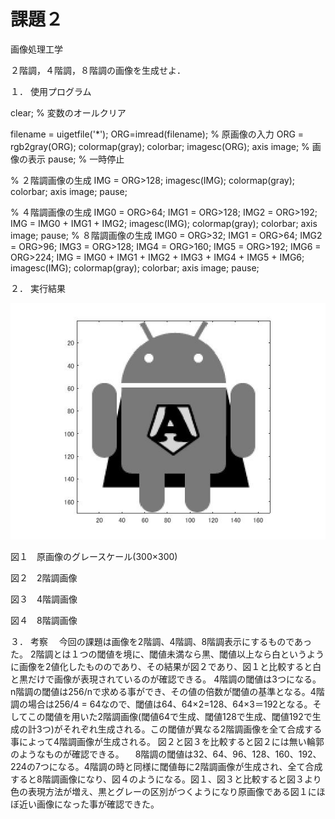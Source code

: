 # 課題２
画像処理工学

２階調，４階調，８階調の画像を生成せよ．

１．	使用プログラム

clear; % 変数のオールクリア 
 
 filename = uigetfile('*');
 ORG=imread(filename); % 原画像の入力 
 ORG = rgb2gray(ORG); colormap(gray); colorbar; 
 imagesc(ORG); axis image; % 画像の表示 
 pause; % 一時停止 
 
 
 % ２階調画像の生成 
 IMG = ORG>128; 
 imagesc(IMG); colormap(gray); colorbar;  axis image; 
 pause; 
 
 
 % ４階調画像の生成 
 IMG0 = ORG>64; 
 IMG1 = ORG>128; 
 IMG2 = ORG>192; 
 IMG = IMG0 + IMG1 + IMG2; 
 imagesc(IMG); colormap(gray); colorbar;  axis image; 
 pause;
  % ８階調画像の生成
IMG0 = ORG>32;
IMG1 = ORG>64;
IMG2 = ORG>96;
IMG3 = ORG>128;
IMG4 = ORG>160;
IMG5 = ORG>192;
IMG6 = ORG>224;
IMG = IMG0 + IMG1 + IMG2 + IMG3 + IMG4 + IMG5 + IMG6;
imagesc(IMG); colormap(gray); colorbar; axis image;
pause;


２．	実行結果

 ![原画像](https://github.com/enazii0312/image/blob/master/and2-1.jpg)
 
図１　原画像のグレースケール(300×300)


 
図２　2階調画像

 
図３　4階調画像

 
図４　8階調画像

３．	考察
　今回の課題は画像を2階調、4階調、8階調表示にするものであった。
2階調とは１つの閾値を境に、閾値未満なら黒、閾値以上なら白というように画像を2値化したもののであり、その結果が図２であり、図１と比較すると白と黒だけで画像が表現されているのが確認できる。
4階調の閾値は3つになる。n階調の閾値は256/nで求める事ができ、その値の倍数が閾値の基準となる。4階調の場合は256/4 = 64なので、閾値は64、64×2=128、64×3＝192となる。そしてこの閾値を用いた2階調画像(閾値64で生成、閾値128で生成、閾値192で生成の計3つ)がそれぞれ生成される。この閾値が異なる2階調画像を全て合成する事によって4階調画像が生成される。
図２と図３を比較すると図２には無い輪郭のようなものが確認できる。
　8階調の閾値は32、64、96、128、160、192、224の7つになる。4階調の時と同様に閾値毎に2階調画像が生成され、全て合成すると8階調画像になり、図４のようになる。図１、図３と比較すると図３より色の表現方法が増え、黒とグレーの区別がつくようになり原画像である図１にほぼ近い画像になった事が確認できた。

